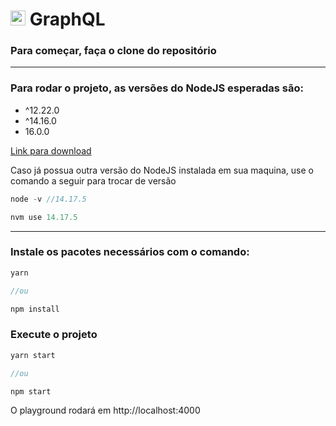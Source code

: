 # <img width="24" src="https://symbols.getvecta.com/stencil_82/66_graphql-icon.0f3bf60db3.svg"> GraphQL



### Para começar, faça o clone do repositório
-----------

### Para rodar o projeto, as versões do NodeJS esperadas são:
- ^12.22.0
- ^14.16.0
-  16.0.0

<a href="https://nodejs.org/en/download/" target="_blank">Link para download </a>

Caso já possua outra versão do NodeJS instalada em sua maquina, use o comando a seguir para trocar de versão
```javascript
node -v //14.17.5

nvm use 14.17.5 
``` 
-------------

### Instale os pacotes necessários com o comando:
```javascript
yarn

//ou

npm install
```

### Execute o projeto
```javascript
yarn start

//ou 

npm start
```

O playground rodará em http://localhost:4000 


